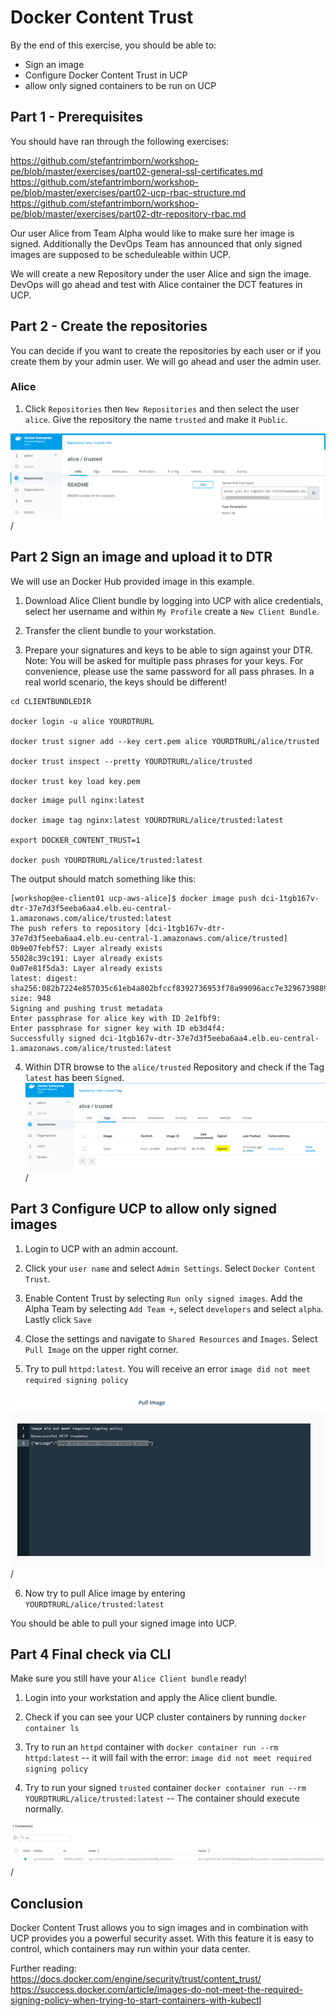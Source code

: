 # Docker Content Trust

By the end of this exercise, you should be able to:

 - Sign an image
 - Configure Docker Content Trust in UCP
 - allow only signed containers to be run on UCP
 
 

## Part 1 - Prerequisites

You should have ran through the following exercises:

https://github.com/stefantrimborn/workshop-pe/blob/master/exercises/part02-general-ssl-certificates.md
https://github.com/stefantrimborn/workshop-pe/blob/master/exercises/part02-ucp-rbac-structure.md 
https://github.com/stefantrimborn/workshop-pe/blob/master/exercises/part02-dtr-repository-rbac.md


Our user Alice from Team Alpha would like to make sure her image is signed. Additionally the DevOps Team has announced that only signed images are supposed to be scheduleable within UCP.

We will create a new Repository under the user Alice and sign the image. DevOps will go ahead and test with Alice container the DCT features in UCP.

## Part 2 - Create the repositories

You can decide if you want to create the repositories by each user or if you create them by your admin user. We will go ahead and user the admin user.

### Alice

1. Click `Repositories` then `New Repositories` and then select the user `alice`. Give the repository the name `trusted` and make it `Public`.

![dct01](../images/dct01.png)/


## Part 2 Sign an image and upload it to DTR

We will use an Docker Hub provided image in this example.

1. Download Alice Client bundle by logging into UCP with alice credentials, select her username and within `My Profile` create a `New Client Bundle`.

2. Transfer the client bundle to your workstation.

3. Prepare your signatures and keys to be able to sign against your DTR. Note: You will be asked for multiple pass phrases for your keys.  For convenience, please use the same password for all pass phrases. In a real world scenario, the keys should be different!
```
cd CLIENTBUNDLEDIR

docker login -u alice YOURDTRURL

docker trust signer add --key cert.pem alice YOURDTRURL/alice/trusted

docker trust inspect --pretty YOURDTRURL/alice/trusted

docker trust key load key.pem

```

```
docker image pull nginx:latest

docker image tag nginx:latest YOURDTRURL/alice/trusted:latest

export DOCKER_CONTENT_TRUST=1

docker push YOURDTRURL/alice/trusted:latest
 ```
 
The output should match something like this:
```
[workshop@ee-client01 ucp-aws-alice]$ docker image push dci-1tgb167v-dtr-37e7d3f5eeba6aa4.elb.eu-central-1.amazonaws.com/alice/trusted:latest
The push refers to repository [dci-1tgb167v-dtr-37e7d3f5eeba6aa4.elb.eu-central-1.amazonaws.com/alice/trusted]
0b9e07febf57: Layer already exists
55028c39c191: Layer already exists
0a07e81f5da3: Layer already exists
latest: digest: sha256:082b7224e857035c61eb4a802bfccf8392736953f78a99096acc7e3296739889 size: 948
Signing and pushing trust metadata
Enter passphrase for alice key with ID 2e1fbf9:
Enter passphrase for signer key with ID eb3d4f4:
Successfully signed dci-1tgb167v-dtr-37e7d3f5eeba6aa4.elb.eu-central-1.amazonaws.com/alice/trusted:latest

```

4. Within DTR browse to the `alice/trusted` Repository and check if the Tag `latest` has been `Signed`.
![dct02](../images/dct02.png)/


## Part 3 Configure UCP to allow only signed images

1. Login to UCP with an admin account.

2. Click your `user name` and select `Admin Settings`. Select `Docker Content Trust`.

3. Enable Content Trust by selecting `Run only signed images`. Add the Alpha Team by selecting `Add Team +`, select `developers` and select `alpha`. Lastly click `Save`

4. Close the settings and navigate to `Shared Resources` and `Images`. Select `Pull Image` on the upper right corner.

5. Try to pull `httpd:latest`. You will receive an error `image did not meet required signing policy`

![dct03](../images/dct03.png)/

6. Now try to pull Alice image by entering `YOURDTRURL/alice/trusted:latest` 

You should be able to pull your signed image into UCP.

## Part 4 Final check via CLI

Make sure you still have your `Alice Client bundle` ready!

1. Login into your workstation and apply the Alice client bundle.

2. Check if you can see your UCP cluster containers by running `docker container ls`

3. Try to run an `httpd` container with `docker container run --rm httpd:latest` -- it will fail with the error: `image did not meet required signing policy`

4. Try to run your signed `trusted` container `docker container run --rm YOURDTRURL/alice/trusted:latest` -- The container should execute normally.

![dct04](../images/dct04.png)/

## Conclusion

Docker Content Trust allows you to sign images and in combination with UCP provides you a powerful security asset. With this feature it is easy to control, which containers may run within your data center.

Further reading:
https://docs.docker.com/engine/security/trust/content_trust/
https://success.docker.com/article/images-do-not-meet-the-required-signing-policy-when-trying-to-start-containers-with-kubectl


